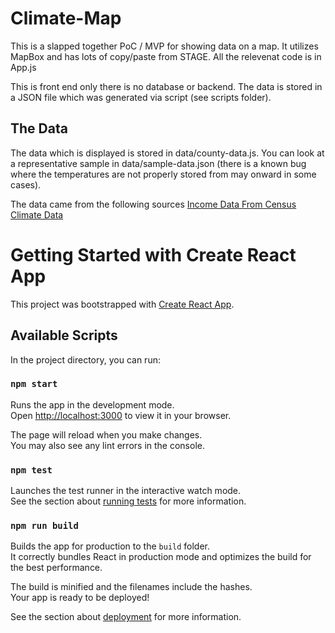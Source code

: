 # Climate-Map

This is a slapped together PoC / MVP for showing data on a map. It utilizes MapBox and has lots of copy/paste from STAGE. All the relevenat code is in App.js  

This is front end only there is no database or backend. The data is stored in a JSON file which was generated via script (see scripts folder).

## The Data
The data which is displayed is stored in data/county-data.js. You can look at a representative sample in data/sample-data.json (there is a known bug where the temperatures are not properly stored from may onward in some cases).

The data came from the following sources
[Income Data From Census](https://data.census.gov/cedsci/table?q=All%20Counties%20within%20United%20States%20and%20Puerto%20Rico&t=Income%20%28Households,%20Families,%20Individuals%29&y=2020&tid=ACSST5Y2020.S1901)
[Climate Data](https://www.ncei.noaa.gov/news/noaa-offers-climate-data-counties)

# Getting Started with Create React App

This project was bootstrapped with [Create React App](https://github.com/facebook/create-react-app).

## Available Scripts

In the project directory, you can run:

### `npm start`

Runs the app in the development mode.\
Open [http://localhost:3000](http://localhost:3000) to view it in your browser.

The page will reload when you make changes.\
You may also see any lint errors in the console.

### `npm test`

Launches the test runner in the interactive watch mode.\
See the section about [running tests](https://facebook.github.io/create-react-app/docs/running-tests) for more information.

### `npm run build`

Builds the app for production to the `build` folder.\
It correctly bundles React in production mode and optimizes the build for the best performance.

The build is minified and the filenames include the hashes.\
Your app is ready to be deployed!

See the section about [deployment](https://facebook.github.io/create-react-app/docs/deployment) for more information.